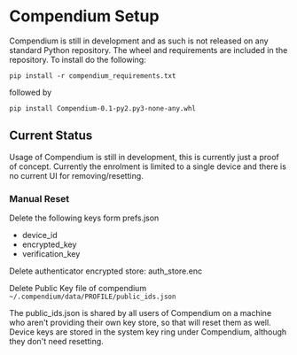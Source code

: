 # Compendium Setup
Compendium is still in development and as such is not released on any standard Python repository. The wheel and requirements are included in the repository. To install do the following:

```pip install -r compendium_requirements.txt```

followed by

```pip install Compendium-0.1-py2.py3-none-any.whl```

## Current Status
Usage of Compendium is still in development, this is currently just a proof of concept. Currently the enrolment is limited to a single device and there is no current UI for removing/resetting.

### Manual Reset
Delete the following keys form prefs.json
* device_id
* encrypted_key
* verification_key

Delete authenticator encrypted store: auth_store.enc

Delete Public Key file of compendium ```~/.compendium/data/PROFILE/public_ids.json```

The public_ids.json is shared by all users of Compendium on a machine who aren't providing their own key store, so that will reset them as well. Device keys are stored in the system key ring under Compendium, although they don't need resetting.